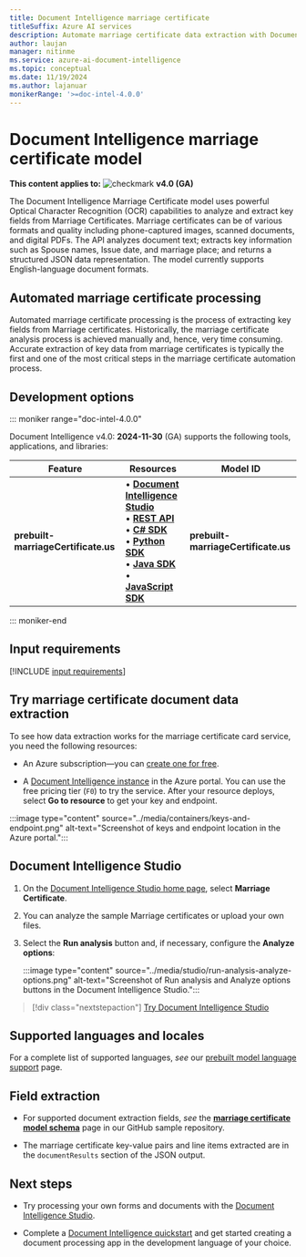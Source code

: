 ```yaml
---
title: Document Intelligence marriage certificate
titleSuffix: Azure AI services
description: Automate marriage certificate data extraction with Document Intelligence's marriage certificate model.
author: laujan
manager: nitinme
ms.service: azure-ai-document-intelligence
ms.topic: conceptual
ms.date: 11/19/2024
ms.author: lajanuar
monikerRange: '>=doc-intel-4.0.0'
---
```

<!-- markdownlint-disable MD033 -->
<!-- markdownlint-disable MD051 -->
<!-- markdownlint-disable MD024 -->
<!-- markdownlint-disable MD036 -->
<!-- markdownlint-disable MD049 -->
<!-- markdownlint-disable MD001 -->

# Document Intelligence marriage certificate model

**This content applies to:** ![checkmark](../media/yes-icon.png) **v4.0 (GA)** 

The Document Intelligence Marriage Certificate model uses powerful Optical Character Recognition (OCR) capabilities to analyze and extract key fields from Marriage Certificates. Marriage certificates  can be of various formats and quality including phone-captured images, scanned documents, and digital PDFs. The API analyzes document text; extracts key information such as Spouse names, Issue date, and marriage place; and returns a structured JSON data representation. The model currently supports English-language document formats.

## Automated marriage certificate processing

Automated marriage certificate processing is the process of extracting key  fields from Marriage certificates. Historically, the marriage certificate analysis process is achieved manually and, hence, very time consuming. Accurate extraction of key data from marriage certificates is typically the first and one of the most critical steps in the marriage certificate automation process.

## Development options

::: moniker range="doc-intel-4.0.0"

Document Intelligence v4.0: **2024-11-30** (GA) supports the following tools, applications, and libraries:

| Feature | Resources | Model ID |
|----------|-------------|-----------|
|**prebuilt-marriageCertificate.us**|&bullet; [**Document Intelligence Studio**](https://documentintelligence.ai.azure.com/studio/prebuilt?formCategory=marriageCertificate.us&formType=marriageCertificate.us)</br>&bullet;  [**REST API**](/rest/api/aiservices/operation-groups?view=rest-aiservices-v4.0%20(2024-11-30)&preserve-view=true)</br>&bullet;  [**C# SDK**](../quickstarts/get-started-sdks-rest-api.md?view=doc-intel-4.0.0&preserve-view=true)</br>&bullet;  [**Python SDK**](../quickstarts/get-started-sdks-rest-api.md?view=doc-intel-4.0.0&preserve-view=true)</br>&bullet;  [**Java SDK**](../quickstarts/get-started-sdks-rest-api.md?view=doc-intel-4.0.0&preserve-view=true)</br>&bullet;  [**JavaScript SDK**](../quickstarts/get-started-sdks-rest-api.md?view=doc-intel-4.0.0&preserve-view=true)|**prebuilt-marriageCertificate.us**|

::: moniker-end

## Input requirements

[!INCLUDE [input requirements](../includes/input-requirements.md)]

## Try marriage certificate document data extraction

To see how data extraction works for the marriage certificate card service, you need the following resources:

* An Azure subscription—you can [create one for free](https://azure.microsoft.com/free/cognitive-services/).

* A [Document Intelligence instance](https://portal.azure.com/#create/Microsoft.CognitiveServicesFormRecognizer) in the Azure portal. You can use the free pricing tier (`F0`) to try the service. After your resource deploys, select **Go to resource** to get your key and endpoint.

 :::image type="content" source="../media/containers/keys-and-endpoint.png" alt-text="Screenshot of keys and endpoint location in the Azure portal.":::

## Document Intelligence Studio

1. On the [Document Intelligence Studio home page](https://documentintelligence.ai.azure.com/studio), select **Marriage Certificate**.

1. You can analyze the sample Marriage certificates or upload your own files.

1. Select the **Run analysis** button and, if necessary, configure the **Analyze options**:

    :::image type="content" source="../media/studio/run-analysis-analyze-options.png" alt-text="Screenshot of Run analysis and Analyze options buttons in the Document Intelligence Studio.":::

> [!div class="nextstepaction"]
> [Try Document Intelligence Studio](https://formrecognizer.appliedai.azure.com/studio/prebuilt?formType=invoice)

## Supported languages and locales

For a complete list of supported languages, *see* our [prebuilt model language support](../language-support/prebuilt.md) page.

## Field extraction

* For supported document extraction fields, *see* the [**marriage certificate model schema**](https://github.com/Azure-Samples/document-intelligence-code-samples/blob/main/schema/2024-11-30-ga/marriage-certificate.md) page in our GitHub sample repository.

* The marriage certificate key-value pairs and line items extracted are in the `documentResults` section of the JSON output.

## Next steps

* Try processing your own forms and documents with the [Document Intelligence Studio](https://formrecognizer.appliedai.azure.com/studio).

* Complete a [Document Intelligence quickstart](../quickstarts/get-started-sdks-rest-api.md?view=doc-intel-3.0.0&preserve-view=true) and get started creating a document processing app in the development language of your choice.
